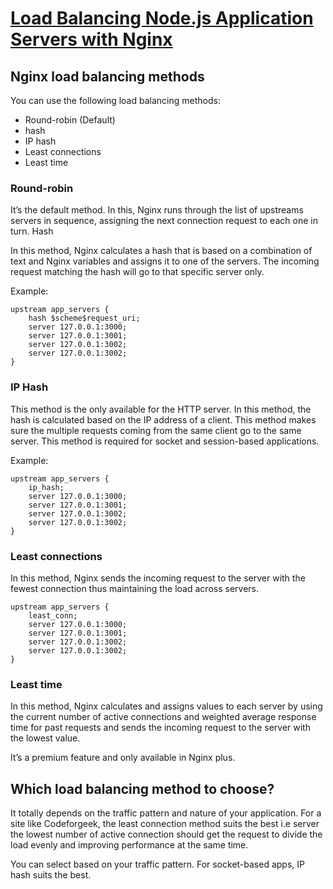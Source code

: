 # [Load Balancing Node.js Application Servers with Nginx](https://codeforgeek.com/load-balancing-nodejs-servers-nginx/)

## Nginx load balancing methods

You can use the following load balancing methods:

- Round-robin (Default)
- hash
- IP hash
- Least connections
- Least time

### Round-robin

It’s the default method. In this, Nginx runs through the list of upstreams servers in sequence, assigning the next connection request to each one in turn.
Hash

In this method, Nginx calculates a hash that is based on a combination of text and Nginx variables and assigns it to one of the servers. The incoming request matching the hash will go to that specific server only.

Example:

```
upstream app_servers {
    hash $scheme$request_uri;
    server 127.0.0.1:3000;
    server 127.0.0.1:3001;
    server 127.0.0.1:3002;
    server 127.0.0.1:3002;
}
```

### IP Hash

This method is the only available for the HTTP server. In this method, the hash is calculated based on the IP address of a client. This method makes sure the multiple requests coming from the same client go to the same server. This method is required for socket and session-based applications.

Example:

```
upstream app_servers {
    ip_hash;
    server 127.0.0.1:3000;
    server 127.0.0.1:3001;
    server 127.0.0.1:3002;
    server 127.0.0.1:3002;
}
```

### Least connections

In this method, Nginx sends the incoming request to the server with the fewest connection thus maintaining the load across servers.

```
upstream app_servers {
    least_conn;
    server 127.0.0.1:3000;
    server 127.0.0.1:3001;
    server 127.0.0.1:3002;
    server 127.0.0.1:3002;
}
```

### Least time

In this method, Nginx calculates and assigns values to each server by using the current number of active connections and weighted average response time for past requests and sends the incoming request to the server with the lowest value.

It’s a premium feature and only available in Nginx plus.

## Which load balancing method to choose?

It totally depends on the traffic pattern and nature of your application. For a site like Codeforgeek, the least connection method suits the best i.e server the lowest number of active connection should get the request to divide the load evenly and improving performance at the same time.

You can select based on your traffic pattern. For socket-based apps, IP hash suits the best.
